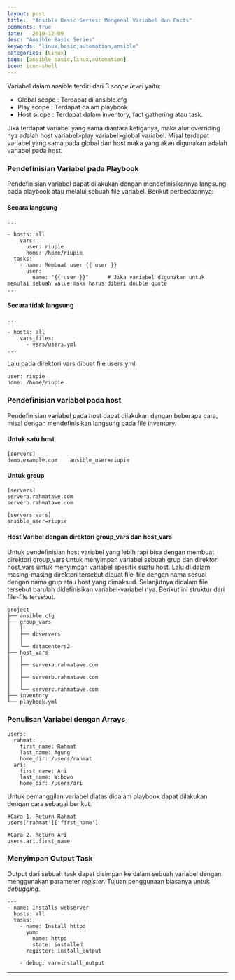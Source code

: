 ```yaml
---
layout: post
title:  "Ansible Basic Series: Mengenal Variabel dan Facts"
comments: true
date:   2019-12-09
desc: "Ansible Basic Series"
keywords: "linux,basic,automation,ansible"
categories: [Linux]
tags: [ansible basic,linux,automation]
icon: icon-shell
---
```

Variabel dalam ansible terdiri dari 3 *scope level* yaitu:
* Global scope	: Terdapat di ansible.cfg
* Play scope	: Terdapat dalam playbook
* Host scope	: Terdapat dalam inventory, fact gathering atau task.

Jika terdapat variabel yang sama diantara ketiganya, maka alur overriding nya adalah host variabel>play variabel>global variabel. Misal terdapat variabel yang sama pada global dan host maka yang akan digunakan adalah variabel pada host.

### Pendefinisian Variabel pada Playbook

Pendefinisian variabel dapat dilakukan dengan mendefinisikannya langsung pada playbook atau melalui sebuah file variabel. Berikut perbedaannya:

#### Secara langsung

```
...

- hosts: all
    vars:
      user: riupie
      home: /home/riupie
  tasks:
    - name: Membuat user {{ user }}
      user:
        name: "{{ user }}"		# Jika variabel digunakan untuk memulai sebuah value maka harus diberi double quote
...

```
#### Secara tidak langsung

```
...

- hosts: all
    vars_files:
      - vars/users.yml
...

```
Lalu pada direktori vars dibuat file users.yml.
```
user: riupie
home: /home/riupie
```
### Pendefinisian variabel pada host
Pendefinisian variabel pada host dapat dilakukan dengan beberapa cara, misal dengan mendefinisikan langsung pada file inventory.

#### Untuk satu host

```
[servers]
demo.example.com  	ansible_user=riupie
```
#### Untuk group

```
[servers]
servera.rahmatawe.com
serverb.rahmatawe.com

[servers:vars]
ansible_user=riupie
```
#### Host Varibel dengan direktori group_vars dan host_vars

Untuk pendefinisian host variabel yang lebih rapi bisa dengan membuat direktori 
group_vars untuk menyimpan variabel sebuah grup dan direktori host_vars untuk menyimpan variabel spesifik suatu host. Lalu di dalam masing-masing direktori tersebut dibuat file-file dengan nama sesuai dengan nama grup atau host yang dimaksud. Selanjutnya didalam file tersebut barulah didefinisikan variabel-variabel nya. Berikut ini struktur dari file-file tersebut.

```
project
├── ansible.cfg
├── group_vars
│   │
│   ├── dbservers
│   │   
│   └── datacenters2
├── host_vars
│   │
│   ├── servera.rahmatawe.com
│   │
│   ├── serverb.rahmatawe.com
│   │
│   └── serverc.rahmatawe.com
├── inventory
└── playbook.yml

```

### Penulisan Variabel dengan Arrays
```
users:
  rahmat:
    first_name: Rahmat 
    last_name: Agung
    home_dir: /users/rahmat
  ari:
    first_name: Ari
    last_name: Wibowo
    home_dir: /users/ari
```
Untuk pemanggilan variabel diatas didalam playbook dapat dilakukan dengan cara sebagai berikut.

```
#Cara 1. Return Rahmat
users['rahmat']['first_name']

#Cara 2. Return Ari
users.ari.first_name
```

### Menyimpan Output Task

Output dari sebuah task dapat disimpan ke dalam sebuah variabel dengan menggunakan parameter *register*. Tujuan penggunaan biasanya untuk *debugging*.
```
---
- name: Installs webserver
  hosts: all
  tasks:
    - name: Install httpd
      yum:
        name: httpd
        state: installed
      register: install_output
    
    - debug: var=install_output
```
---
